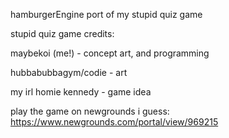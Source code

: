 hamburgerEngine port of my stupid quiz game

stupid quiz game credits:

maybekoi (me!) - concept art, and programming

hubbabubbagym/codie - art

my irl homie kennedy - game idea

play the game on newgrounds i guess: https://www.newgrounds.com/portal/view/969215
